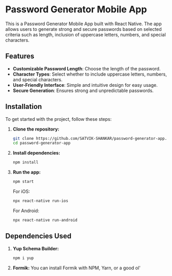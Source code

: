 # Password Generator Mobile App

This is a Password Generator Mobile App built with React Native. The app allows users to generate strong and secure passwords based on selected criteria such as length, inclusion of uppercase letters, numbers, and special characters. 

## Features

- **Customizable Password Length**: Choose the length of the password.
- **Character Types**: Select whether to include uppercase letters, numbers, and special characters.
- **User-Friendly Interface**: Simple and intuitive design for easy usage.
- **Secure Generation**: Ensures strong and unpredictable passwords.

## Installation

To get started with the project, follow these steps:

1. **Clone the repository:**
    ```bash
    git clone https://github.com/SATVIK-SHANKAR/password-generator-app.git
    cd password-generator-app
    ```

2. **Install dependencies:**
    ```bash
    npm install
    ```

3. **Run the app:**
    ```bash
    npm start
    ```

    For iOS:
    ```bash
    npx react-native run-ios
    ```

    For Android:
    ```bash
    npx react-native run-android
    ```
    
## Dependencies Used

1. **Yup Schema Builder:**
    ```bash
    npm i yup
    ```

2. **Formik:**
   You can install Formik with NPM, Yarn, or a good ol' <script> via [unpkg.com](https://unpkg.com/).

   **NPM**
    ```bash
    npm install formik --save
    ```
    or
   ```bash
    yarn add formik
    ```
   

4. **React-Native Bouncy CheckBox**
    ```bash
    npm i react-native-bouncy-checkbox
    ```

## Usage

- Open the app on your mobile device.
- Adjust the settings to customize the password length and character types.
- Click "Generate Password" to create a new password.
- Copy the generated password for use.

## Contributing

We welcome contributions from the community! If you'd like to contribute, please follow these steps:

1. Fork the repository.
2. Create a new branch (`git checkout -b feature/your-feature-name`).
3. Make your changes and commit them (`git commit -m 'Add some feature'`).
4. Push to the branch (`git push origin feature/your-feature-name`).
5. Open a pull request.

## Raising Issues

If you encounter any issues or have suggestions for improvements, please raise an issue on GitHub. Provide as much detail as possible to help us address the problem effectively.

- **Bug Reports**: Clearly describe the issue and steps to reproduce it.
- **Feature Requests**: Describe the feature you'd like to see and why it would be beneficial.
- **Questions**: If you have questions about the project, feel free to ask.

## Unresolved Issues

We keep track of unresolved issues on our [GitHub Issues page](https://github.com/SATVIK-SHANKAR/password-generator-app/issues). You can check there to see if the issue you're experiencing has already been reported. If not, feel free to raise a new issue.

## License

This project is licensed under the MIT License. See the [LICENSE](https://github.com/git/git-scm.com/blob/main/MIT-LICENSE.txt) file for more details.

## Contact

For any further questions or issues, feel free to contact us at [satvik.shankar2003@gmail.com](mailto:satvik.shankar2003@gmail.com).

---

Thank you for using our Password Generator Mobile App! We hope it helps you create secure passwords with ease.

